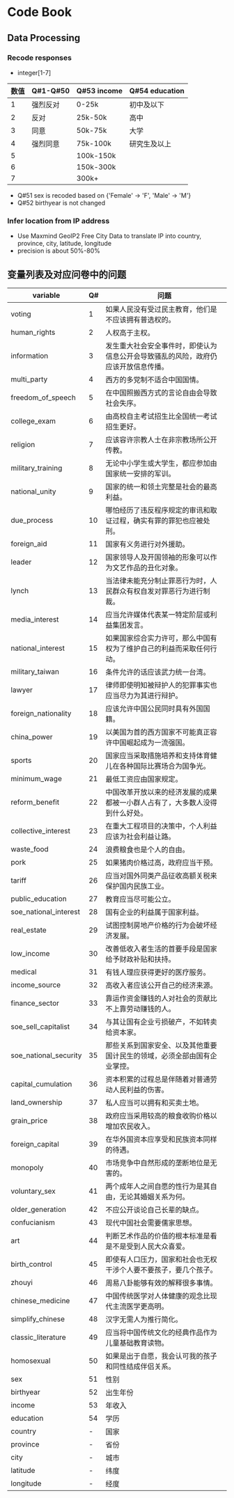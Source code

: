 # Code Book

## Data Processing
### Recode responses

- integer[1-7]

数值  | Q#1-Q#50 |Q#53 income | Q#54 education 
------|----------|------------|--------------------
1     | 强烈反对 | 0-25k      | 初中及以下
2     | 反对     | 25k-50k    | 高中
3     | 同意     | 50k-75k    | 大学
4     | 强烈同意 | 75k-100k   | 研究生及以上
5     |          | 100k-150k  | 
6     |          | 150k-300k  |
7     |          | 300k+      | 

- Q#51 sex is recoded based on {'Female' -> 'F', 'Male' -> 'M'}
- Q#52 birthyear is not changed

### Infer location from IP address
- Use Maxmind GeoIP2 Free City Data to translate IP into country, province, city, latitude, longitude
- precision is about 50%-80%

## 变量列表及对应问卷中的问题

variable             | Q# | 问题
---------------------|----|-----------------------------------------------------------------------------------------
voting               | 1  | 如果人民没有受过民主教育，他们是不应该拥有普选权的。
human_rights         | 2  | 人权高于主权。
information          | 3  | 发生重大社会安全事件时，即使认为信息公开会导致骚乱的风险，政府仍应该开放信息传播。
multi_party          | 4  | 西方的多党制不适合中国国情。
freedom_of_speech    | 5  | 在中国照搬西方式的言论自由会导致社会失序。
college_exam         | 6  | 由高校自主考试招生比全国统一考试招生更好。
religion             | 7  | 应该容许宗教人士在非宗教场所公开传教。
military_training    | 8  | 无论中小学生或大学生，都应参加由国家统一安排的军训。
national_unity       | 9  | 国家的统一和领土完整是社会的最高利益。
due_process          | 10 | 哪怕经历了违反程序规定的审讯和取证过程，确实有罪的罪犯也应被处刑。
foreign_aid          | 11 | 国家有义务进行对外援助。
leader               | 12 | 国家领导人及开国领袖的形象可以作为文艺作品的丑化对象。
lynch                | 13 | 当法律未能充分制止罪恶行为时，人民群众有权自发对罪恶行为进行制裁。
media_interest       | 14 | 应当允许媒体代表某一特定阶层或利益集团发言。
national_interest    | 15 | 如果国家综合实力许可，那么中国有权为了维护自己的利益而采取任何行动。
military_taiwan      | 16 | 条件允许的话应该武力统一台湾。
lawyer               | 17 | 律师即使明知被辩护人的犯罪事实也应当尽力为其进行辩护。
foreign_nationality  | 18 | 应该允许中国公民同时具有外国国籍。
china_power          | 19 | 以美国为首的西方国家不可能真正容许中国崛起成为一流强国。
sports               | 20 | 国家应当采取措施培养和支持体育健儿在各种国际比赛场合为国争光。
minimum_wage         | 21 | 最低工资应由国家规定。
reform_benefit       | 22 | 中国改革开放以来的经济发展的成果都被一小群人占有了，大多数人没得到什么好处。
collective_interest  | 23 | 在重大工程项目的决策中，个人利益应该为社会利益让路。
waste_food           | 24 | 浪费粮食也是个人的自由。
pork                 | 25 | 如果猪肉价格过高，政府应当干预。
tariff               | 26 | 应当对国外同类产品征收高额关税来保护国内民族工业。
public_education     | 27 | 教育应当尽可能公立。
soe_national_interest| 28 | 国有企业的利益属于国家利益。
real_estate          | 29 | 试图控制房地产价格的行为会破坏经济发展。
low_income           | 30 | 改善低收入者生活的首要手段是国家给予财政补贴和扶持。
medical              | 31 | 有钱人理应获得更好的医疗服务。
income_source        | 32 | 高收入者应该公开自己的经济来源。
finance_sector       | 33 | 靠运作资金赚钱的人对社会的贡献比不上靠劳动赚钱的人。
soe_sell_capitalist  | 34 | 与其让国有企业亏损破产，不如转卖给资本家。
soe_national_security| 35 | 那些关系到国家安全、以及其他重要国计民生的领域，必须全部由国有企业掌控。
capital_cumulation   | 36 | 资本积累的过程总是伴随着对普通劳动人民利益的伤害。
land_ownership       | 37 | 私人应当可以拥有和买卖土地。
grain_price          | 38 | 政府应当采用较高的粮食收购价格以增加农民收入。
foreign_capital      | 39 | 在华外国资本应享受和民族资本同样的待遇。
monopoly             | 40 | 市场竞争中自然形成的垄断地位是无害的。
voluntary_sex        | 41 | 两个成年人之间自愿的性行为是其自由，无论其婚姻关系为何。
older_generation     | 42 | 不应公开谈论自己长辈的缺点。
confucianism         | 43 | 现代中国社会需要儒家思想。
art                  | 44 | 判断艺术作品的价值的根本标准是看是不是受到人民大众喜爱。
birth_control        | 45 | 即使有人口压力，国家和社会也无权干涉个人要不要孩子，要几个孩子。
zhouyi               | 46 | 周易八卦能够有效的解释很多事情。
chinese_medicine     | 47 | 中国传统医学对人体健康的观念比现代主流医学更高明。
simplify_chinese     | 48 | 汉字无需人为推行简化。
classic_literature   | 49 | 应当将中国传统文化的经典作品作为儿童基础教育读物。
homosexual           | 50 | 如果是出于自愿，我会认可我的孩子和同性结成伴侣关系。
sex                  | 51 | 性别
birthyear            | 52 | 出生年份
income               | 53 | 年收入
education            | 54 | 学历
country              | -  | 国家
province             | -  | 省份
city                 | -  | 城市
latitude             | -  | 纬度
longitude            | -  | 经度
